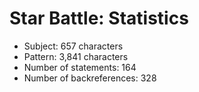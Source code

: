 # Star Battle: Statistics

<!-- %% svg-grid: none -->

* Subject: 657 characters
* Pattern: 3,841 characters
* Number of statements: 164
* Number of backreferences: 328
